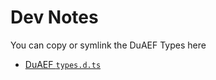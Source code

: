 # Dev Notes

You can copy or symlink the DuAEF Types here

- [DuAEF `types.d.ts`](https://github.com/RxLaboratory/DuAEF/tree/main/types/duaef)